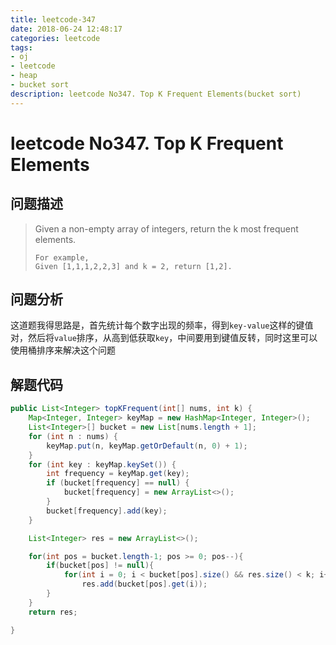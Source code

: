 ```yaml
---
title: leetcode-347
date: 2018-06-24 12:48:17
categories: leetcode
tags:
- oj
- leetcode
- heap
- bucket sort
description: leetcode No347. Top K Frequent Elements(bucket sort)
---
```

# leetcode No347. Top K Frequent Elements

## 问题描述

>Given a non-empty array of integers, return the k most frequent elements.
>```text
>For example,
>Given [1,1,1,2,2,3] and k = 2, return [1,2].
>```

## 问题分析

这道题我得思路是，首先统计每个数字出现的频率，得到`key-value`这样的键值对，然后将`value`排序，从高到低获取`key`，中间要用到键值反转，同时这里可以使用桶排序来解决这个问题

## 解题代码

```java
public List<Integer> topKFrequent(int[] nums, int k) {
    Map<Integer, Integer> keyMap = new HashMap<Integer, Integer>();
    List<Integer>[] bucket = new List[nums.length + 1];
    for (int n : nums) {
        keyMap.put(n, keyMap.getOrDefault(n, 0) + 1);
    }
    for (int key : keyMap.keySet()) {
        int frequency = keyMap.get(key);
        if (bucket[frequency] == null) {
            bucket[frequency] = new ArrayList<>();
        }
        bucket[frequency].add(key);
    }

    List<Integer> res = new ArrayList<>();

    for(int pos = bucket.length-1; pos >= 0; pos--){
        if(bucket[pos] != null){
            for(int i = 0; i < bucket[pos].size() && res.size() < k; i++)
                res.add(bucket[pos].get(i));
        }
    }
    return res;

}
```